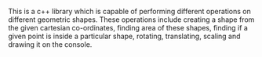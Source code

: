 This is a c++ library which is capable of performing different operations on different geometric shapes. 
These operations include creating a shape from the given cartesian co-ordinates, finding area of these shapes, finding if a given point is inside a particular shape, rotating, translating, scaling and drawing it on the console.
